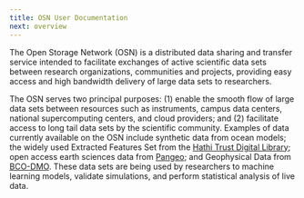```yaml
---
title: OSN User Documentation
next: overview
---
```


The Open Storage Network (OSN) is a distributed data sharing and
transfer service intended to facilitate exchanges of active scientific
data sets between research organizations, communities and projects,
providing easy access and high bandwidth delivery of large data sets to
researchers.

The OSN serves two principal purposes: (1) enable the smooth flow of
large data sets between resources such as instruments, campus data
centers, national supercomputing centers, and cloud providers; and (2)
facilitate access to long tail data sets by the scientific community.
Examples of data currently available on the OSN include synthetic data
from ocean models; the widely used Extracted Features Set from the
[Hathi Trust Digital Library](https://www.hathitrust.org/); open access
earth sciences data from [Pangeo](https://pangeo.io/); and Geophysical
Data from [BCO-DMO](https://www.bco-dmo.org/). These data sets are being
used by researchers to machine learning models, validate simulations,
and perform statistical analysis of live data.

